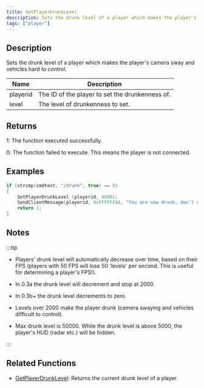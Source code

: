 ```yaml
---
title: SetPlayerDrunkLevel
description: Sets the drunk level of a player which makes the player's camera sway and vehicles hard to control.
tags: ["player"]
---
```


## Description

Sets the drunk level of a player which makes the player's camera sway and vehicles hard to control.

| Name     | Description                                     |
| -------- | ----------------------------------------------- |
| playerid | The ID of the player to set the drunkenness of. |
| level    | The level of drunkenness to set.                |

## Returns

1: The function executed successfully.

0: The function failed to execute. This means the player is not connected.

## Examples

```c
if (strcmp(cmdtext, "/drunk", true) == 0)
{
    SetPlayerDrunkLevel (playerid, 4000);
    SendClientMessage(playerid, 0xFFFFFFAA, "You are now drunk; don't drink and drive!");
    return 1;
}
```

## Notes

:::tip

- Players' drunk level will automatically decrease over time, based on their FPS (players with 50 FPS will lose 50 'levels' per second. This is useful for determining a player's FPS!).

- In 0.3a the drunk level will decrement and stop at 2000.

- In 0.3b+ the drunk level decrements to zero.

- Levels over 2000 make the player drunk (camera swaying and vehicles difficult to control).

- Max drunk level is 50000. While the drunk level is above 5000, the player's HUD (radar etc.) will be hidden.

:::

## Related Functions

- [GetPlayerDrunkLevel](GetPlayerDrunkLevel): Returns the current drunk level of a player.
